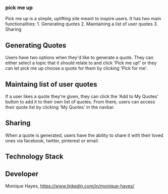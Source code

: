 ### pick me up ###

Pick me up is a simple, uplifting site meant to inspire users. It has two main functionalities: 
    1. Generating quotes
    2. Maintaining a list of user quotes
    3. Sharing


## Generating Quotes

Users have two options when they'd like to generate a quote. They can either select a topic that it should relate to and click 'Pick me up!' or they can let pick me up choose a quote for them by clicking 'Pick for me'.

## Maintaing list of user quotes

If a user likes a quote they're given, they can click the 'Add to My Quotes' button to add it to their own list of quotes. From there, users can access their quote list by clicking 'My Quotes' in the navbar. 


## Sharing

When a quote is generated, users have the ability to share it with their loved ones via facebook, twitter, pinterest or email.


## Technology Stack


## Developer
Monique Hayes, https://www.linkedin.com/in/monique-hayes/ 